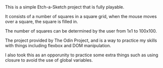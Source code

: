 This is a simple Etch-a-Sketch project that is fully playable.

It consists of a number of squares in a square grid, when the mouse moves over a square, the square is filled in.

The number of squares can be determined by the user from 1x1 to 100x100.

The project provided by The Odin Project, and is a way to practice my skills with things including flexbox and DOM manipulation.

I also took this as an opporunity to practice some extra things such as using closure to avoid the use of global variables.